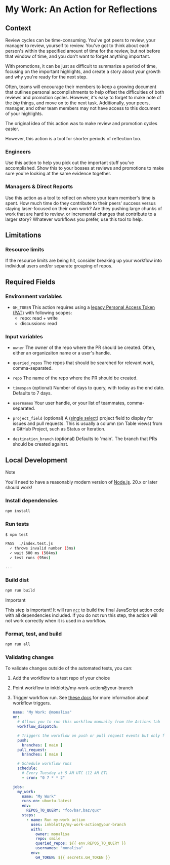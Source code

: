 # My Work: An Action for Reflections

## Context
Review cycles can be time-consuming. You've got peers to review, your manager to review, yourself to review. You've got to think about each person's within the specified amount of time for the review, but not before that window of time, and you don't want to forget anything important.

With promotions, it can be just as difficult to summarize a period of time, focusing on the important highlights, and create a story about your growth and why you're ready for the next step.

Often, teams will encourage their members to keep a growing document that outlines personal accomplishments to help offset the difficulties of both reviews and promotion cycles. However, it's easy to forget to make note of the *big* things, and move on to the next task. Additionally, your peers, manager, and other team members may not have access to this document of your highlights.

The original idea of this action was to make review and promotion cycles easier.

However, this action is a tool for shorter periods of reflection too.

### Engineers
Use this action to help you pick out the important stuff you've accomplished. Show this to your bosses at reviews and promotions to make sure you're looking at the same evidence together.

### Managers & Direct Reports
Use this action as a tool to reflect on where your team member's time is spent. How much time do they contribute to their peers' success versus staying laser-focused on their own work? Are they pushing large chunks of work that are hard to review, or incremental changes that contribute to a larger story? Whatever workflows you prefer, use this tool to help.

## Limitations
### Resource limits
If the resource limits are being hit, consider breaking up your workflow into individual users and/or separate grouping of repos.

## Required Fields
### Environment variables
- `GH_TOKEN`
This action requires using a [legacy Personal Access Token (PAT)](https://docs.github.com/en/authentication/keeping-your-account-and-data-secure/managing-your-personal-access-tokens#personal-access-tokens-classic) with following scopes:
  - repo: read + write
  - discussions: read

### Input variables
- `owner`
The owner of the repo where the PR should be created. Often, either an organizaiton name or a user's handle.

- `queried_repos`
The repos that should be searched for relevant work, comma-separated.

- `repo`
The name of the repo where the PR should be created.

- `timespan` (optional)
Number of days to query, with today as the end date. Defaults to 7 days.

- `usernames`
Your user handle, or your list of teammates, comma-separated.

- `project_field` (optional)
A ([single select](https://docs.github.com/en/issues/planning-and-tracking-with-projects/understanding-fields/about-single-select-fields)) project field to display for issues and pull requests. This is usually a column (on Table views) from a GitHub Project, such as Status or Iteration. 

- `destination_branch` (optional)
Defaults to 'main'. The branch that PRs should be created against.

## Local Development

> [!NOTE]
>
> You'll need to have a reasonably modern version of
> [Node.js](https://nodejs.org). 20.x or later should work!

### Install dependencies

   ```bash
   npm install
   ```

### Run tests

   ```bash
   $ npm test

   PASS  ./index.test.js
     ✓ throws invalid number (3ms)
     ✓ wait 500 ms (504ms)
     ✓ test runs (95ms)

   ...
   ```

### Build dist

   ```bash
   npm run build
   ```

   > [!IMPORTANT]
   > This step is important! It will run [`ncc`](https://github.com/vercel/ncc)
   > to build the final JavaScript action code with all dependencies included.
   > If you do not run this step, the action will not work correctly when it is
   > used in a workflow.

### Format, test, and build

   ```bash
   npm run all
   ```

### Validating changes

To validate changes outside of the automated tests, you can:

1. Add the workflow to a test repo of your choice
1. Point workflow to inkblotty/my-work-action@your-branch
1. Trigger workflow run. See [these docs](https://docs.github.com/en/actions/using-workflows/triggering-a-workflow) for more information about workflow triggers. 
   
   ```yml
   name: "My Work: @monalisa"
   on:
     # Allows you to run this workflow manually from the Actions tab 
     workflow_dispatch:

     # Triggers the workflow on push or pull request events but only for the master branch
     push:
       branches: [ main ]
     pull_request:
       branches: [ main ]

     # Schedule workflow runs
     schedule:
       # Every Tuesday at 5 AM UTC (12 AM ET)
       - cron: "0 7 * * 2"

   jobs:
     my_work:
       name: "My Work"
       runs-on: ubuntu-latest
       env:
         REPOS_TO_QUERY: "foo/bar,baz/qux"
       steps:
         - name: Run my-work action
           uses: inkblotty/my-work-action@your-branch
           with:
             owner: monalisa
             repo: smile
             queried_repos: ${{ env.REPOS_TO_QUERY }}
             usernames: "monalisa"
           env:
             GH_TOKEN: ${{ secrets.GH_TOKEN }}
   ```
